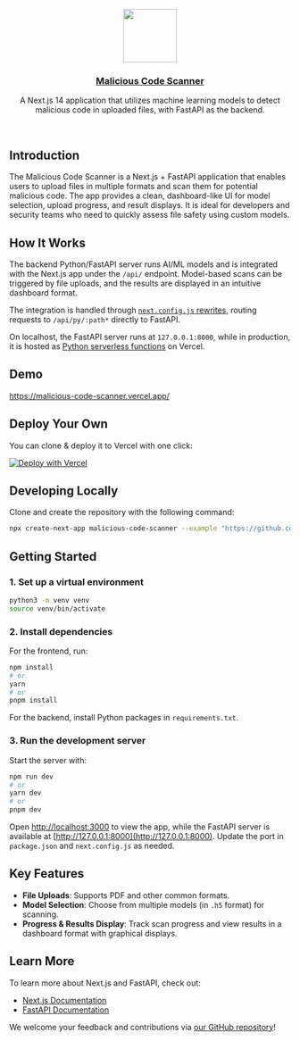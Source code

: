 <p align="center">
  <a href="https://malicious-code-scanner.vercel.app/">
    <img src="https://assets.vercel.com/image/upload/v1588805858/repositories/vercel/logo.png" height="96">
    <h3 align="center">Malicious Code Scanner</h3>
  </a>
</p>

<p align="center">A Next.js 14 application that utilizes machine learning models to detect malicious code in uploaded files, with FastAPI as the backend.</p>

<br/>

## Introduction

The Malicious Code Scanner is a Next.js + FastAPI application that enables users to upload files in multiple formats and scan them for potential malicious code. The app provides a clean, dashboard-like UI for model selection, upload progress, and result displays. It is ideal for developers and security teams who need to quickly assess file safety using custom models.

## How It Works

The backend Python/FastAPI server runs AI/ML models and is integrated with the Next.js app under the `/api/` endpoint. Model-based scans can be triggered by file uploads, and the results are displayed in an intuitive dashboard format.

The integration is handled through [`next.config.js` rewrites](https://github.com/vanthaita/malicious-code-scanner/blob/main/next.config.js), routing requests to `/api/py/:path*` directly to FastAPI.

On localhost, the FastAPI server runs at `127.0.0.1:8000`, while in production, it is hosted as [Python serverless functions](https://vercel.com/docs/concepts/functions/serverless-functions/runtimes/python) on Vercel.

## Demo

https://malicious-code-scanner.vercel.app/

## Deploy Your Own

You can clone & deploy it to Vercel with one click:

[![Deploy with Vercel](https://vercel.com/button)](https://vercel.com/new/clone?repository-url=https%3A%2F%2Fgithub.com%2Fvanthaita%2Fmalicious-code-scanner%2Ftree%2Fmain)

## Developing Locally

Clone and create the repository with the following command:

```bash
npx create-next-app malicious-code-scanner --example "https://github.com/vanthaita/IE105-Malicious-Code-Scanner.git"
```

## Getting Started

### 1. Set up a virtual environment

```bash
python3 -m venv venv
source venv/bin/activate
```

### 2. Install dependencies

For the frontend, run:

```bash
npm install
# or
yarn
# or
pnpm install
```

For the backend, install Python packages in `requirements.txt`.

### 3. Run the development server

Start the server with:

```bash
npm run dev
# or
yarn dev
# or
pnpm dev
```

Open [http://localhost:3000](http://localhost:3000) to view the app, while the FastAPI server is available at [http://127.0.0.1:8000](http://127.0.0.1:8000). Update the port in `package.json` and `next.config.js` as needed.

## Key Features

- **File Uploads**: Supports PDF and other common formats.
- **Model Selection**: Choose from multiple models (in `.h5` format) for scanning.
- **Progress & Results Display**: Track scan progress and view results in a dashboard format with graphical displays.

## Learn More

To learn more about Next.js and FastAPI, check out:

- [Next.js Documentation](https://nextjs.org/docs)
- [FastAPI Documentation](https://fastapi.tiangolo.com/)

We welcome your feedback and contributions via [our GitHub repository](https://github.com/vanthaita/malicious-code-scanner)!

